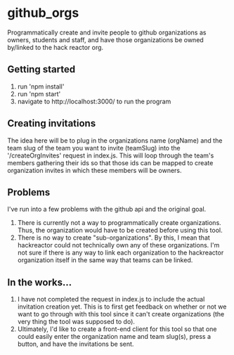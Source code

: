 # github_orgs
Programmatically create and invite people to github organizations as owners, students and staff, and have those organizations be owned by/linked to the hack reactor org.

## Getting started
1. run 'npm install'
2. run 'npm start'
3. navigate to http://localhost:3000/ to run the program

## Creating invitations
The idea here will be to plug in the organizations name (orgName) and the team slug of the team you want to invite (teamSlug) into the '/createOrgInvites' request in index.js. This will loop through the team's members gathering their ids so that those ids can be mapped to create organization invites in which these members will be owners.

## Problems
I've run into a few problems with the github api and the original goal.
1. There is currently not a way to programmatically create organizations. Thus, the organization would have to be created before using this tool.
2. There is no way to create "sub-organizations". By this, I mean that hackreactor could not technically own any of these organizations. I'm not sure if there is any way to link each organization to the hackreactor organization itself in the same way that teams can be linked.

## In the works...
1. I have not completed the request in index.js to include the actual invitation creation yet. This is to first get feedback on whether or not we want to go through with this tool since it can't create organizations (the very thing the tool was supposed to do).
2. Ultimately, I'd like to create a front-end client for this tool so that one could easily enter the organization name and team slug(s), press a button, and have the invitations be sent.